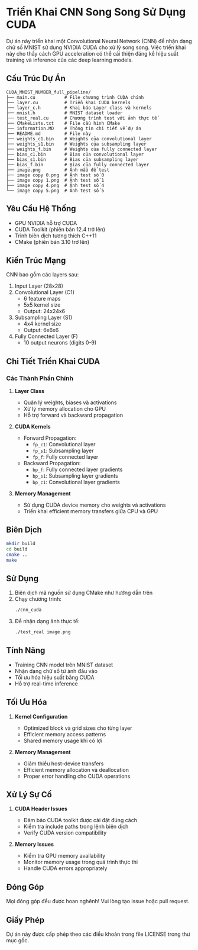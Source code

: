 # Triển Khai CNN Song Song Sử Dụng CUDA

Dự án này triển khai một Convolutional Neural Network (CNN) để nhận dạng chữ số MNIST sử dụng NVIDIA CUDA cho xử lý song song. Việc triển khai này cho thấy cách GPU acceleration có thể cải thiện đáng kể hiệu suất training và inference của các deep learning models.

## Cấu Trúc Dự Án

```
CUDA_MNIST_NUMBER_full_pipeline/
├── main.cu           # File chương trình CUDA chính
├── layer.cu          # Triển khai CUDA kernels
├── layer_c.h         # Khai báo Layer class và kernels
├── mnist.h           # MNIST dataset loader
├── test_real.cu      # Chương trình test với ảnh thực tế
├── CMakeLists.txt    # File cấu hình CMake
├── information.MD    # Thông tin chi tiết về dự án
├── README.md         # File này
├── weights_c1.bin    # Weights của convolutional layer
├── weights_s1.bin    # Weights của subsampling layer
├── weights_f.bin     # Weights của fully connected layer
├── bias_c1.bin       # Bias của convolutional layer
├── bias_s1.bin       # Bias của subsampling layer
├── bias_f.bin        # Bias của fully connected layer
├── image.png         # Ảnh mẫu để test
├── image copy 0.png  # Ảnh test số 0
├── image copy 1.png  # Ảnh test số 1
├── image copy 4.png  # Ảnh test số 4
└── image copy 5.png  # Ảnh test số 5
```

## Yêu Cầu Hệ Thống

- GPU NVIDIA hỗ trợ CUDA
- CUDA Toolkit (phiên bản 12.4 trở lên)
- Trình biên dịch tương thích C++11
- CMake (phiên bản 3.10 trở lên)

## Kiến Trúc Mạng

CNN bao gồm các layers sau:
1. Input Layer (28x28)
2. Convolutional Layer (C1)
   - 6 feature maps
   - 5x5 kernel size
   - Output: 24x24x6
3. Subsampling Layer (S1)
   - 4x4 kernel size
   - Output: 6x6x6
4. Fully Connected Layer (F)
   - 10 output neurons (digits 0-9)

## Chi Tiết Triển Khai CUDA

### Các Thành Phần Chính

1. **Layer Class**
   - Quản lý weights, biases và activations
   - Xử lý memory allocation cho GPU
   - Hỗ trợ forward và backward propagation

2. **CUDA Kernels**
   - Forward Propagation:
     - `fp_c1`: Convolutional layer
     - `fp_s1`: Subsampling layer
     - `fp_f`: Fully connected layer
   - Backward Propagation:
     - `bp_f`: Fully connected layer gradients
     - `bp_s1`: Subsampling layer gradients
     - `bp_c1`: Convolutional layer gradients

3. **Memory Management**
   - Sử dụng CUDA device memory cho weights và activations
   - Triển khai efficient memory transfers giữa CPU và GPU

## Biên Dịch

```bash
mkdir build
cd build
cmake ..
make
```

## Sử Dụng

1. Biên dịch mã nguồn sử dụng CMake như hướng dẫn trên
2. Chạy chương trình:
   ```bash
   ./cnn_cuda
   ```
3. Để nhận dạng ảnh thực tế:
   ```bash
   ./test_real image.png
   ```

## Tính Năng

- Training CNN model trên MNIST dataset
- Nhận dạng chữ số từ ảnh đầu vào
- Tối ưu hóa hiệu suất bằng CUDA
- Hỗ trợ real-time inference

## Tối Ưu Hóa

1. **Kernel Configuration**
   - Optimized block và grid sizes cho từng layer
   - Efficient memory access patterns
   - Shared memory usage khi có lợi

2. **Memory Management**
   - Giảm thiểu host-device transfers
   - Efficient memory allocation và deallocation
   - Proper error handling cho CUDA operations

## Xử Lý Sự Cố

1. **CUDA Header Issues**
   - Đảm bảo CUDA toolkit được cài đặt đúng cách
   - Kiểm tra include paths trong lệnh biên dịch
   - Verify CUDA version compatibility

2. **Memory Issues**
   - Kiểm tra GPU memory availability
   - Monitor memory usage trong quá trình thực thi
   - Handle CUDA errors appropriately

## Đóng Góp

Mọi đóng góp đều được hoan nghênh! Vui lòng tạo issue hoặc pull request.

## Giấy Phép

Dự án này được cấp phép theo các điều khoản trong file LICENSE trong thư mục gốc. 